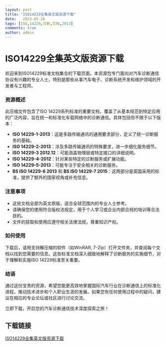```yaml
---
layout: post
title: "ISO14229全集英文版资源下载"
date:   2023-05-26
tags: [ISO,14229,诊断,文档,2013]
comments: true
author: admin
---
```

# ISO14229全集英文版资源下载

欢迎来到ISO14229标准文档集合的下载页面。本资源包专门面向对汽车诊断通信协议有兴趣的专业人士，特别是那些从事汽车电子、诊断系统开发和维护领域的开发者与工程师。

### 资源概述

此压缩文件包含了ISO 14229系列标准的重要文档，覆盖了从基本规范到特定应用的广泛内容，旨在统一和标准化车载网络中的诊断通信。具体包括但不限于以下版本：

- **ISO 14229-1-2013**：这是多路传输通讯的通用要求部分，定义了统一诊断服务的基础。
- **ISO 14229-2-2013**：涉及多路传输通讯的特殊要求，进一步细化服务细节。
- **ISO 14229-3 2012.12**：可能涵盖物理层或特定接口的详细说明。
- **ISO 14229-4-2012**：针对某些特定的诊断服务或扩展功能。
- **ISO 14229-5-2013**：可能专注于安全相关的诊断服务。
- **BS ISO 14229-6 2013** 和 **BS ISO 14229-7 2015**：这两部分是英国采用的标准，提供了额外的国家视角或补充信息。

### 注意事项

- 这些文档全部为英文原版，适合全球范围内的专业人士参考。
- 请确保您的使用符合版权法规定，用于个人学习或企业内部合规的培训等合法目的。
- 文件的获取和使用应遵守相关法律法规，尊重知识产权。

### 如何使用

下载后，请用支持解压缩的软件（如WinRAR, 7-Zip）打开文件夹，并查阅每个文档以找到您需要的信息。这些标准文档深入细致地解释了诊断服务的实施细节，对于理解和实施ISO 14229标准至关重要。

### 结语

通过这份宝贵的资源，希望您能更高效地掌握国际汽车行业在诊断通信上的标准化进程，推动技术进步和个人职业生涯的发展。如果您有任何使用过程中的疑问，建议在相应的专业论坛或社区进行讨论交流。

立即下载，开启您的汽车诊断通信技术深度探索之旅！

## 下载链接

[ISO14229全集英文版资源下载](https://pan.quark.cn/s/ba39a601552c)